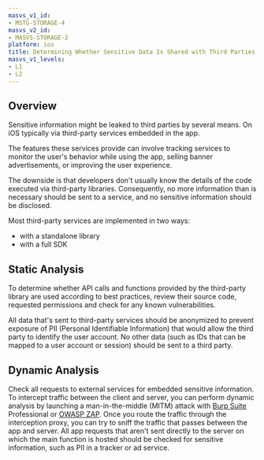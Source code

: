 ```yaml
---
masvs_v1_id:
- MSTG-STORAGE-4
masvs_v2_id:
- MASVS-STORAGE-2
platform: ios
title: Determining Whether Sensitive Data Is Shared with Third Parties
masvs_v1_levels:
- L1
- L2
---
```


## Overview

Sensitive information might be leaked to third parties by several means. On iOS typically via third-party services embedded in the app.

The features these services provide can involve tracking services to monitor the user's behavior while using the app, selling banner advertisements, or improving the user experience.

The downside is that developers don't usually know the details of the code executed via third-party libraries. Consequently, no more information than is necessary should be sent to a service, and no sensitive information should be disclosed.

Most third-party services are implemented in two ways:

- with a standalone library
- with a full SDK

## Static Analysis

To determine whether API calls and functions provided by the third-party library are used according to best practices, review their source code, requested permissions and check for any known vulnerabilities.

All data that's sent to third-party services should be anonymized to prevent exposure of PII (Personal Identifiable Information) that would allow the third party to identify the user account. No other data (such as IDs that can be mapped to a user account or session) should be sent to a third party.

## Dynamic Analysis

Check all requests to external services for embedded sensitive information.
To intercept traffic between the client and server, you can perform dynamic analysis by launching a man-in-the-middle (MITM) attack with [Burp Suite](../../../Document/0x08a-Testing-Tools.md#burp-suite) Professional or [OWASP ZAP](../../../Document/0x08a-Testing-Tools.md#owasp-zap). Once you route the traffic through the interception proxy, you can try to sniff the traffic that passes between the app and server. All app requests that aren't sent directly to the server on which the main function is hosted should be checked for sensitive information, such as PII in a tracker or ad service.
